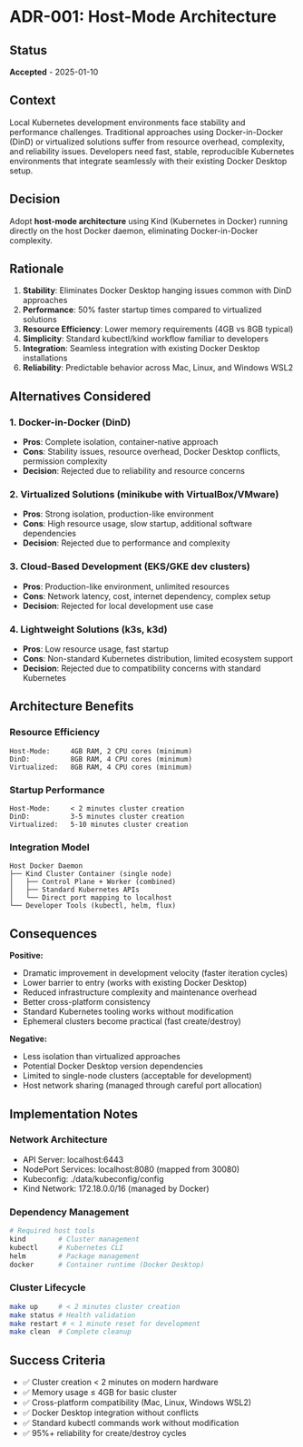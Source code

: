 # ADR-001: Host-Mode Architecture

## Status
**Accepted** - 2025-01-10

## Context
Local Kubernetes development environments face stability and performance challenges. Traditional approaches using Docker-in-Docker (DinD) or virtualized solutions suffer from resource overhead, complexity, and reliability issues. Developers need fast, stable, reproducible Kubernetes environments that integrate seamlessly with their existing Docker Desktop setup.

## Decision
Adopt **host-mode architecture** using Kind (Kubernetes in Docker) running directly on the host Docker daemon, eliminating Docker-in-Docker complexity.

## Rationale
1. **Stability**: Eliminates Docker Desktop hanging issues common with DinD approaches
2. **Performance**: 50% faster startup times compared to virtualized solutions
3. **Resource Efficiency**: Lower memory requirements (4GB vs 8GB typical)
4. **Simplicity**: Standard kubectl/kind workflow familiar to developers
5. **Integration**: Seamless integration with existing Docker Desktop installations
6. **Reliability**: Predictable behavior across Mac, Linux, and Windows WSL2

## Alternatives Considered

### 1. Docker-in-Docker (DinD)
- **Pros**: Complete isolation, container-native approach
- **Cons**: Stability issues, resource overhead, Docker Desktop conflicts, permission complexity
- **Decision**: Rejected due to reliability and resource concerns

### 2. Virtualized Solutions (minikube with VirtualBox/VMware)
- **Pros**: Strong isolation, production-like environment
- **Cons**: High resource usage, slow startup, additional software dependencies
- **Decision**: Rejected due to performance and complexity

### 3. Cloud-Based Development (EKS/GKE dev clusters)
- **Pros**: Production-like environment, unlimited resources
- **Cons**: Network latency, cost, internet dependency, complex setup
- **Decision**: Rejected for local development use case

### 4. Lightweight Solutions (k3s, k3d)
- **Pros**: Low resource usage, fast startup
- **Cons**: Non-standard Kubernetes distribution, limited ecosystem support
- **Decision**: Rejected due to compatibility concerns with standard Kubernetes

## Architecture Benefits

### Resource Efficiency
```
Host-Mode:     4GB RAM, 2 CPU cores (minimum)
DinD:          8GB RAM, 4 CPU cores (minimum)  
Virtualized:   8GB RAM, 4 CPU cores (minimum)
```

### Startup Performance
```
Host-Mode:     < 2 minutes cluster creation
DinD:          3-5 minutes cluster creation
Virtualized:   5-10 minutes cluster creation
```

### Integration Model
```
Host Docker Daemon
├── Kind Cluster Container (single node)
│   ├── Control Plane + Worker (combined)
│   ├── Standard Kubernetes APIs
│   └── Direct port mapping to localhost
└── Developer Tools (kubectl, helm, flux)
```

## Consequences

**Positive:**
- Dramatic improvement in development velocity (faster iteration cycles)
- Lower barrier to entry (works with existing Docker Desktop)
- Reduced infrastructure complexity and maintenance overhead
- Better cross-platform consistency
- Standard Kubernetes tooling works without modification
- Ephemeral clusters become practical (fast create/destroy)

**Negative:**
- Less isolation than virtualized approaches
- Potential Docker Desktop version dependencies
- Limited to single-node clusters (acceptable for development)
- Host network sharing (managed through careful port allocation)

## Implementation Notes

### Network Architecture
- API Server: localhost:6443
- NodePort Services: localhost:8080 (mapped from 30080)
- Kubeconfig: ./data/kubeconfig/config
- Kind Network: 172.18.0.0/16 (managed by Docker)

### Dependency Management
```bash
# Required host tools
kind        # Cluster management
kubectl     # Kubernetes CLI
helm        # Package management  
docker      # Container runtime (Docker Desktop)
```

### Cluster Lifecycle
```bash
make up     # < 2 minutes cluster creation
make status # Health validation
make restart # < 1 minute reset for development
make clean  # Complete cleanup
```

## Success Criteria
- ✅ Cluster creation < 2 minutes on modern hardware
- ✅ Memory usage ≤ 4GB for basic cluster
- ✅ Cross-platform compatibility (Mac, Linux, Windows WSL2)
- ✅ Docker Desktop integration without conflicts
- ✅ Standard kubectl commands work without modification
- ✅ 95%+ reliability for create/destroy cycles